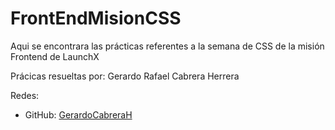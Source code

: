 # FrontEndMisionCSS

Aqui se encontrara las prácticas referentes a la semana de CSS de la misión Frontend de LaunchX

Prácicas resueltas por: Gerardo Rafael Cabrera Herrera

Redes:
* GitHub: [GerardoCabreraH](https://github.com/GerardoCabreraH)
